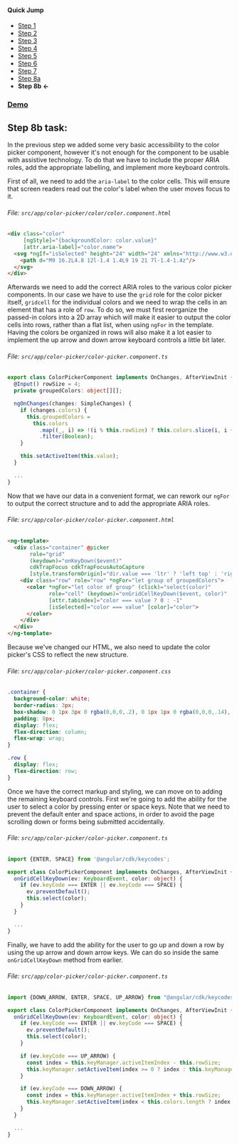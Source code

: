 #### Quick Jump ####
* [Step 1](./STEP_1.md)
* [Step 2](./STEP_2.md)
* [Step 3](./STEP_3.md)
* [Step 4](./STEP_4.md)
* [Step 5](./STEP_5.md)
* [Step 6](./STEP_6.md)
* [Step 7](./STEP_7.md)
* [Step 8a](./STEP_8a.md)
* **Step 8b <-**

### [Demo](https://stackblitz.com/github/EladBezalel/ngconf-cdk-workshop/tree/step-8b)

## Step 8b task:

In the previous step we added some very basic accessibility to the color picker component, however
it's not enough for the component to be usable with assistive technology. To do that we have to
include the proper ARIA roles, add the appropriate labelling, and implement more keyboard controls.

First of all, we need to add the `aria-label` to the color cells. This will ensure that screen
readers read out the color's label when the user moves focus to it.

###### File: `src/app/color-picker/color/color.component.html`

```html
<div class="color"
     [ngStyle]="{backgroundColor: color.value}"
     [attr.aria-label]="color.name">
  <svg *ngIf="isSelected" height="24" width="24" xmlns="http://www.w3.org/2000/svg">
    <path d="M9 16.2L4.8 12l-1.4 1.4L9 19 21 7l-1.4-1.4z"/>
  </svg>
</div>
```

Afterwards we need to add the correct ARIA roles to the various color picker components. In our case
we have to use the `grid` role for the color picker itself, `gridcell` for the individual colors
and we need to wrap the cells in an element that has a role of `row`. To do so, we must first
reorganize the passed-in colors into a 2D array which will make it easier to output the color
cells into rows, rather than a flat list, when using `ngFor` in the template. Having the colors
be organized in rows will also make it a lot easier to implement the up arrow and down arrow
keyboard controls a little bit later.

###### File: `src/app/color-picker/color-picker.component.ts`

```ts
export class ColorPickerComponent implements OnChanges, AfterViewInit {
  @Input() rowSize = 4;
  private groupedColors: object[][];

  ngOnChanges(changes: SimpleChanges) {
    if (changes.colors) {
      this.groupedColors =
        this.colors
          .map((_, i) => !(i % this.rowSize) ? this.colors.slice(i, i + this.rowSize) : null)
          .filter(Boolean);
    }

    this.setActiveItem(this.value);
  }

  ...
}
```

Now that we have our data in a convenient format, we can rework our `ngFor` to output the correct
structure and to add the appropriate ARIA roles.

###### File: `src/app/color-picker/color-picker.component.html`

```html
<ng-template>
  <div class="container" @picker
       role="grid"
       (keydown)="onKeyDown($event)"
       cdkTrapFocus cdkTrapFocusAutoCapture
       [style.transformOrigin]="dir.value === 'ltr' ? 'left top' : 'right top'">
    <div class="row" role="row" *ngFor="let group of groupedColors">
      <color *ngFor="let color of group" (click)="select(color)"
             role="cell" (keydown)="onGridCellKeyDown($event, color)"
             [attr.tabindex]="color === value ? 0 : -1"
             [isSelected]="color === value" [color]="color">
      </color>
    </div>
  </div>
</ng-template>
```

Because we've changed our HTML, we also need to update the color picker's CSS to reflect the new
structure.

###### File: `src/app/color-picker/color-picker.component.css`

```css
.container {
  background-color: white;
  border-radius: 3px;
  box-shadow: 0 1px 3px 0 rgba(0,0,0,.2), 0 1px 1px 0 rgba(0,0,0,.14), 0 2px 1px -1px rgba(0,0,0,.12);
  padding: 8px;
  display: flex;
  flex-direction: column;
  flex-wrap: wrap;
}

.row {
  display: flex;
  flex-direction: row;
}
```

Once we have the correct markup and styling, we can move on to adding the remaining keyboard
controls. First we're going to add the ability for the user to select a color by pressing enter
or space keys. Note that we need to prevent the default enter and space actions, in order to avoid
the page scrolling down or forms being submitted accidentally.

###### File: `src/app/color-picker/color-picker.component.ts`

```ts
import {ENTER, SPACE} from '@angular/cdk/keycodes';

export class ColorPickerComponent implements OnChanges, AfterViewInit {
  onGridCellKeyDown(ev: KeyboardEvent, color: object) {
    if (ev.keyCode === ENTER || ev.keyCode === SPACE) {
      ev.preventDefault();
      this.select(color);
    }
  }

  ...
}
```

Finally, we have to add the ability for the user to go up and down a row by using the up arrow and
down arrow keys. We can do so inside the same `onGridCellKeyDown` method from earlier.

###### File: `src/app/color-picker/color-picker.component.ts`

```ts
import {DOWN_ARROW, ENTER, SPACE, UP_ARROW} from "@angular/cdk/keycodes";

export class ColorPickerComponent implements OnChanges, AfterViewInit {
  onGridCellKeyDown(ev: KeyboardEvent, color: object) {
    if (ev.keyCode === ENTER || ev.keyCode === SPACE) {
      ev.preventDefault();
      this.select(color);
    }

    if (ev.keyCode === UP_ARROW) {
      const index = this.keyManager.activeItemIndex - this.rowSize;
      this.keyManager.setActiveItem(index >= 0 ? index : this.keyManager.activeItemIndex);
    }

    if (ev.keyCode === DOWN_ARROW) {
      const index = this.keyManager.activeItemIndex + this.rowSize;
      this.keyManager.setActiveItem(index < this.colors.length ? index : this.keyManager.activeItemIndex);
    }
  }

  ...
}
```
